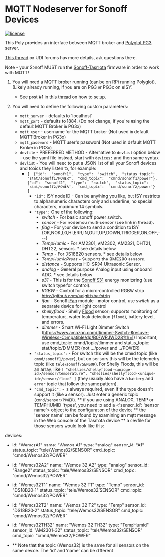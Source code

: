 
# MQTT Nodeserver for Sonoff Devices

[![license](https://img.shields.io/github/license/mashape/apistatus.svg)](https://github.com/exking/udi-mqtt-poly/blob/master/LICENSE)

This Poly provides an interface between MQTT broker and [Polyglot PG3](https://github.com/UniversalDevicesInc/pg3-dist) server.

[This thread](https://forum.universal-devices.com/topic/24538-sonoff/?tab=comments#comment-244571) on UDI forums has more details, ask questions there.

Note - your Sonoff MUST run the [Sonoff-Tasmota](https://github.com/arendst/Sonoff-Tasmota) firmware in order to work with MQTT!

 1. You will need a MQTT broker running (can be on RPi running Polyglot). (Likely already running, if you are on PG3 or PG3x on eISY)
	 -  See post #1 in [this thread](https://forum.universal-devices.com/topic/24538-sonoff) on how to setup.

 2. You will need to define the following custom parameters:
	 - `mqtt_server` - defaults to 'localhost' 
	 - `mqtt_port` - defaults to 1884, (Do not change, if you're using the default MQTT Broker in PG3x)
	 - `mqtt_user` - username for the MQTT broker  (Not used in default MQTT Broker in PG3x)
	 - `mqtt_password` - MQTT user's password  (Not used in default MQTT Broker in PG3x)
	 - `devfile` - PREFERRED METHOD - Alternative to `devlist` option below - use the yaml file instead, start with `devices:` and then same syntax
	 - `devlist` - You will need to put a JSON list of all your Sonoff devices and topics they listen to, for example:
		- `[  {"id":  "sonoff1",  "type":  "switch",  "status_topic":  "stat/sonoff1/POWER",  "cmd_topic":  "cmnd/sonoff1/power"},  {"id":  "sonoff2",  "type":  "switch",  "status_topic":  "stat/sonoff2/POWER",  "cmd_topic":  "cmnd/sonoff2/power"}  ]`
			- `"id":` ISY node ID - Can be anything you like, but ISY restricts to alphanumeric characters only and underline, no special characters, maximum 14 symbols.
			- `"type":` One of the following:
				- *switch* - For basic sonoff power switch.
				- *sensor* - For nodemcu multi-sensor (see link in thread).
                - *flag* - For your device to send a condition to ISY {OK,NOK,LO,HI,ERR,IN,OUT,UP,DOWN,TRIGGER,ON,OFF,---}
				- *TempHumid* - For AM2301, AM2302, AM2321, DHT21, DHT22,  sensors. * see details below
				- *Temp* - For DS18B20 sensors. * see details below
				- *TempHumidPress* - Supports the BME280 sensors.
				- *distance* - Supports HC-SR04 Ultrasonic Sensor.
				- *analog* - General purpose Analog input using onboard ADC. * see details below
				- *s31* - This is for the [Sonoff S31](https://www.itead.cc/sonoff-s31.html) energy monitoring (use switch type for control).
				- *RGBW* - Control for a micro-controlled RGBW strip http://github.com/sejgit/shelfstrip
				- *ifan* - Sonoff [iFan](https://itead.cc/product/sonoff-ifan03-wi-fi-ceiling-fan-and-light-controller/) module - motor control, use *switch* as a separate device for light control
                - *shellyflood* - Shelly [Flood](https://shelly-api-docs.shelly.cloud/gen1/#shelly-flood-overview) sensor; supports monitoring of temperature, water leak detection (`flood`), battery level, and errors.
                - *dimmer* - Smart Wi-Fi Light Dimmer Switch (https://www.amazon.com/Dimmer-Switch-Bresuve-Wireless-Compatible/dp/B07WRJWD28?th=1)
							Important, use cmd_topic: cmnd/topic/dimmer and status_topic: stat/topic/DIMMER (not .../power and ../POWER) 
			- `"status_topic":` - For switch this will be the cmnd topic (like `cmnd/sonoff1/power`), but on sensors this will be the telemetry topic (like `tele/sonoff/SENSOR`). For Shelly Floods, this will be an array, like `[ "shellies/shellyflood-<unique-id>/sensor/temperature", "shellies/shellyflood-<unique-id>/sensor/flood" ]` (they usually also have a `battery` and `error` topic that follow the same pattern).
			- `"cmd_topic":` - Is always required, even if the type doesn't support it (like a sensor).  Just enter a generic topic (`cmnd/sensor/POWER`).
    ** if you are using ANALOG, TEMP or TEMPHUMID 'types', you need to add a <'sensor_id': 'sensor name'> object to the configuration of the device
     ** the 'sensor name' can be found by examining an mqtt message in the Web console of the Tasmota device
     ** a devfile for those sensors would look like this:

devices:
- id: "WemosA1"
  name: "Wemos A1"
  type: "analog"
  sensor_id: "A1"
  status_topic: "tele/Wemos32/SENSOR"
  cmd_topic: "cmnd/Wemos32/POWER"
- id: "Wemos32A2"
  name: "Wemos 32 A2"
  type: "analog"
  sensor_id: "Range2"
  status_topic: "tele/Wemos32/SENSOR"
  cmd_topic: "cmnd/Wemos32/POWER"
- id: "Wemos32T1"
  name: "Wemos 32 T1"
  type: "Temp"
  sensor_id: "DS18B20-1"
  status_topic: "tele/Wemos32/SENSOR"
  cmd_topic: "cmnd/Wemos32/POWER"
- id: "Wemos32T2"
  name: "Wemos 32 T2"
  type: "Temp"
  sensor_id: "DS18B20-2"
  status_topic: "tele/Wemos32/SENSOR"
  cmd_topic: "cmnd/Wemos32/POWER"
- id: "Wemos32TH32"
  name: "Wemos 32 TH32"
  type: "TempHumid"
  sensor_id: "AM2301-32"
  status_topic: "tele/Wemos32/SENSOR"
  cmd_topic: "cmnd/Wemos32/POWER"

- ** Note that the topic (Wemos32) is the same for all sensors on the same device. The 'id' and 'name' can be different